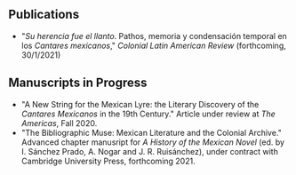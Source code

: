 ## Publications

- "*Su herencia fue el llanto*. Pathos, memoria y condensación temporal en los *Cantares mexicanos*," *Colonial Latin American Review* (forthcoming, 30/1/2021)

## Manuscripts in Progress

- "A New String for the Mexican Lyre: the Literary Discovery of the *Cantares Mexicanos* in the 19th Century." Article under review at *The Americas*, Fall 2020.
- "The Bibliographic Muse: Mexican Literature and the Colonial Archive." Advanced chapter  manusript for *A History of the Mexican Novel* (ed. by I. Sánchez Prado, A. Nogar and J. R. Ruisánchez), under contract with Cambridge University Press, forthcoming 2021.

